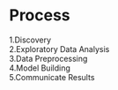 # Process

1.Discovery <br/>
2.Exploratory Data Analysis <br/>
3.Data Preprocessing <br/>
4.Model Building <br/>
5.Communicate Results <br/>
